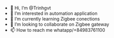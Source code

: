 - 👋 Hi, I’m @Trinhgvt
- 👀 I’m interested in automation application 
- 🌱 I’m currently learning Zigbee conections
- 💞️ I’m looking to collaborate on Zigbee gateway
- 📫 How to reach me whatapp/+84983761100

<!---
Trinhgvt/Trinhgvt is a ✨ special ✨ repository because its `README.md` (this file) appears on your GitHub profile.
You can click the Preview link to take a look at your changes.
--->
